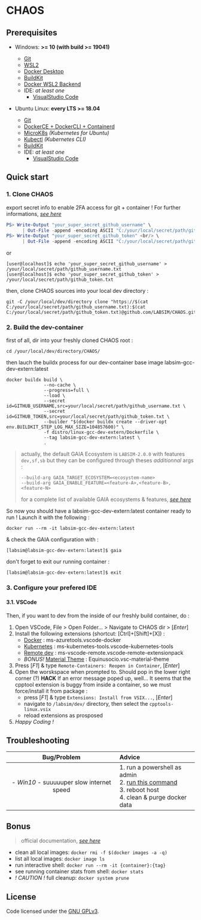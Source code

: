# CHAOS

## Prerequisites

- Windows: **>= 10 (with build >= 19041)**
  - [Git](https://git-scm.com/)
  - [WSL2](https://docs.microsoft.com/fr-fr/windows/wsl/install)
  - [Docker Desktop](https://www.docker.com/products/docker-desktop)
  - [BuildKit](https://docs.docker.com/develop/develop-images/build_enhancements/#to-enable-buildkit-builds)
  - [Docker WSL2 Backend](https://docs.docker.com/desktop/windows/wsl/)
  - IDE: *at least one*
     - [VisualStudio Code](https://code.visualstudio.com/)

- Ubuntu Linux: **every LTS >= 18.04**
  - [Git](https://git-scm.com/)
  - [DockerCE + DockerCLI + Containerd](https://docs.docker.com/engine/install/ubuntu/#install-using-the-repository)
  - [MicroK8s](https://ubuntu.com/kubernetes/install#single-node) _(Kubernetes for Ubuntu)_
  - [Kubectl](https://kubernetes.io/docs/tasks/tools/install-kubectl-linux/#install-using-native-package-management) _(Kubernetes CLI)_
  - [BuildKit](https://docs.docker.com/develop/develop-images/build_enhancements/#to-enable-buildkit-builds)
  - IDE: *at least one*
     - [VisualStudio Code](https://code.visualstudio.com/)

## Quick start

### 1. Clone CHAOS

export secret info to enable 2FA access for git + container ! For further informations, [*see here*](https://help.github.com/en/github/authenticating-to-github/creating-a-personal-access-token-for-the-command-line)

 ```PowerShell
 PS> Write-Output "your_super_secret_github_username" \
       | Out-File -append -encoding ASCII "C:/your/local/secret/path/github_username.txt"
 PS> Write-Output "your_super_secret_github_token" <br/> \
       | Out-File -append -encoding ASCII "C:/your/local/secret/path/github_token.txt"
 ```

or

 ```console
 [user@localhost]$ echo 'your_super_secret_github_username' > /your/local/secret/path/github_username.txt
 [user@localhost]$ echo 'your_super_secret_github_token' > /your/local/secret/path/github_token.txt
 ```

then, clone CHAOS sources into your local dev directory :

  ```console
  git -C /your/local/dev/directory clone "https://$(cat C:/your/local/secret/path/github_username.txt):$(cat C:/your/local/secret/path/github_token.txt)@github.com/LABSIM/CHAOS.git"
  ```

### 2. Build the dev-container

first of all, dir into your freshly cloned CHAOS root :
  
  ```console
  cd /your/local/dev/directory/CHAOS/
  ```

then lauch the buildx process for our dev-container base image labsim-gcc-dev-extern:latest

  ```console
  docker buildx build \
                --no-cache \
                --progress=full \
                --load \
                --secret id=GITHUB_USERNAME,src=your/local/secret/path/github_username.txt \
                --secret id=GITHUB_TOKEN,src=your/local/secret/path/github_token.txt \
                --builder "$(docker buildx create --driver-opt env.BUILDKIT_STEP_LOG_MAX_SIZE=104857600)" \
                -f distro/linux-gcc-dev-extern/Dockerfile \
                --tag labsim-gcc-dev-extern:latest \
                .
  ```

> actually, the default GAIA Ecosystem is ```LABSIM-2.0.0``` with features ```dev,sf,sb``` but they can be configured through theses *additionnal* args :
>
> ```console
> --build-arg GAIA_TARGET_ECOSYSTEM=<ecosystem-name> 
> --build-arg GAIA_ENABLE_FEATURE=<feature-A>,<feature-B>,<feature-N>
> ```
>
> for a complete list of available GAIA ecosystems & features, [*see here*](https://github.com/LABSIM/GAIA/tree/master/ecosystem)

So now you should have a labsim-gcc-dev-extern:latest container ready to run ! Launch it with the following :

  ```console
  docker run --rm -it labsim-gcc-dev-extern:latest
  ```

& check the GAIA configuration with :

  ```console
  [labsim@labsim-gcc-dev-extern:latest]$ gaia
  ```

don't forget to exit our running container :

  ```console
  [labsim@labsim-gcc-dev-extern:latest]$ exit
  ```

### 3. Configure your prefered IDE
  
#### 3.1. VSCode

Then, if you want to dev from the inside of our freshly build container, do :

1. Open VSCode, File > Open Folder... > Navigate to CHAOS dir > [_Enter_]
2. Install the following extensions (shortcut: [Ctrl]+[Shift]+[X]) :
   - [Docker](https://marketplace.visualstudio.com/items?itemName=ms-azuretools.vscode-docker) : ms-azuretools.vscode-docker
   - [Kubernetes](https://marketplace.visualstudio.com/items?itemName=ms-kubernetes-tools.vscode-kubernetes-tools) : ms-kubernetes-tools.vscode-kubernetes-tools
   - [Remote dev](https://marketplace.visualstudio.com/items?itemName=ms-vscode-remote.vscode-remote-extensionpack) : ms-vscode-remote.vscode-remote-extensionpack
   - *BONUS!* [Material Theme](https://marketplace.visualstudio.com/items?itemName=Equinusocio.vsc-material-theme) : Equinusocio.vsc-material-theme
3. Press [_F1_] & type ```Remote-Containers: Reopen in Container```, [_Enter_]
4. Open the worskspace when prompted to. Should pop in the lower right corner (?) **HACK** If an error message poped up, well... It seems that the cpptool extension is buggy from inside a container, so we must force/install it from package :
   - press [_F1_] & type ```Extensions: Install from VSIX...```, [_Enter_]
   - navigate to ```/labsim/dev/``` directory, then select the ```cpptools-linux.vsix```
   - reload extensions as prosposed
5. *Happy Coding !*

## Troubleshooting

| Bug/Problem | Advice |
| :--: | :-- |
| - *Win10* - suuuuuper slow internet speed | 1. run a powershell as admin <br/>2. [run this command](https://github.com/docker/for-win/issues/698#issuecomment-314902326) <br/>3. reboot host <br/>4. clean & purge docker data |

## Bonus

> official documentation, [*see here*](https://code.visualstudio.com/docs/remote/containers)

- clean all local images: `docker rmi -f $(docker images -a -q)`
- list all local images: `docker image ls`
- run interactive shell: `docker run --rm -it {container}:{tag}`
- see running container stats from shell: `docker stats`
- *! CAUTION !* full cleanup: `docker system prune`

## License

Code licensed under the [GNU GPLv3](COPYING).
